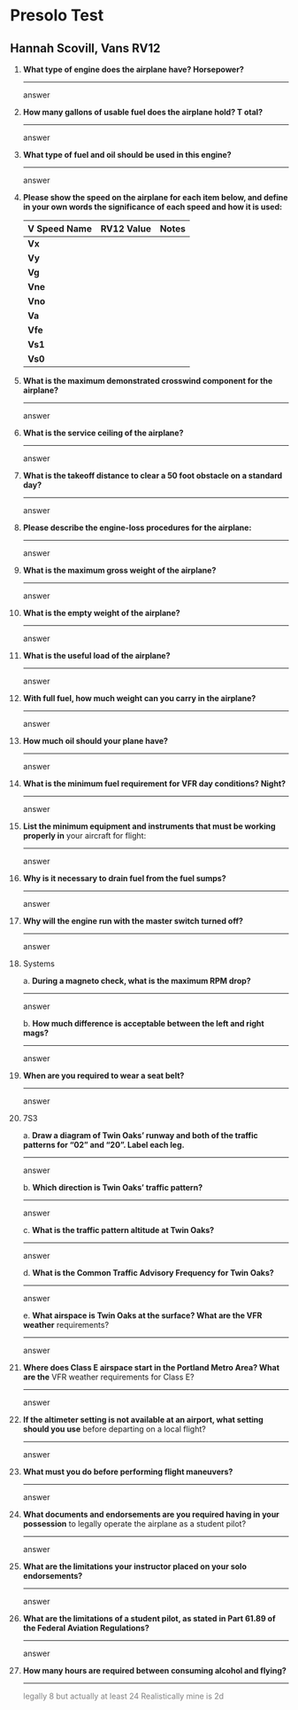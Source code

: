 # Presolo Test
## Hannah Scovill, Vans RV12

1. **What type of engine does the airplane have? Horsepower?**

    ---
    answer

2. **How many gallons of usable fuel does the airplane hold? T otal?**
    
    ---
    answer


3. **What type of fuel and oil should be used in this engine?**
    
    ---
    answer


4. **Please show the speed on the airplane for each item below, and define in your own words the significance of each speed and how it is used:**

    | V Speed Name | RV12 Value | Notes |
    | ------------ | ---------- | ----- |
    | **Vx**       |            |       |
    | **Vy**       |            |       |
    | **Vg**       |            |       |
    | **Vne**      |            |       |
    | **Vno**      |            |       |
    | **Va**       |            |       |
    | **Vfe**      |            |       |
    | **Vs1**      |            |       |
    | **Vs0**      |            |       |


5. **What is the maximum demonstrated crosswind component for the airplane?**
    
    ---
    answer


6. **What is the service ceiling of the airplane?**
    
    ---
    answer


7. **What is the takeoff distance to clear a 50 foot obstacle on a standard day?**
    
    ---
    answer


8. **Please describe the engine-loss procedures for the airplane:**
    
    ---
    answer


9. **What is the maximum gross weight of the airplane?**
    
    ---
    answer


10. **What is the empty weight of the airplane?**
    
    ---
    answer


11. **What is the useful load of the airplane?**
    
    ---
    answer


12. **With full fuel, how much weight can you carry in the airplane?**
    
    ---
    answer


13. **How much oil should your plane have?**
    
    ---
    answer


14. **What is the minimum fuel requirement for VFR day conditions? Night?**
    
    ---
    answer


15. **List the minimum equipment and instruments that must be working properly in**
your aircraft for flight:
    
    ---
    answer


16. **Why is it necessary to drain fuel from the fuel sumps?**
    
    ---
    answer


17. **Why will the engine run with the master switch turned off?**
    
    ---
    answer


18. Systems

    a. **During a magneto check, what is the maximum RPM drop?**
    
    ---
    answer
    
    b. **How much difference is acceptable between the left and right mags?**
    
    ---
    answer


19. **When are you required to wear a seat belt?**
    
    ---
    answer


20. 7S3

    a. **Draw a diagram of Twin Oaks’ runway and both of the traffic patterns for “02” and “20”. Label each leg.**
    
    ---
    answer


    b. **Which direction is Twin Oaks’ traffic pattern?**
    
    ---
    answer


    c. **What is the traffic pattern altitude at Twin Oaks?**
    
    ---
    answer


    d. **What is the Common Traffic Advisory Frequency for Twin Oaks?**
    
    ---
    answer


    e. **What airspace is Twin Oaks at the surface? What are the VFR weather**
requirements?
    
    ---
    answer


21. **Where does Class E airspace start in the Portland Metro Area? What are the**
VFR weather requirements for Class E?
    
    ---
    answer


22. **If the altimeter setting is not available at an airport, what setting should you use**
before departing on a local flight?
    
    ---
    answer


23. **What must you do before performing flight maneuvers?**
    
    ---
    answer


24. **What documents and endorsements are you required having in your possession**
to legally operate the airplane as a student pilot?
    
    ---
    answer


25. **What are the limitations your instructor placed on your solo endorsements?**
    
    ---
    answer


26. **What are the limitations of a student pilot, as stated in Part 61.89 of the Federal Aviation Regulations?**
    
    ---
    answer


27. **How many hours are required between consuming alcohol and flying?**
    
    ---
    <span style="color: grey;">legally 8 but actually at least 24 Realistically mine is 2d</span>